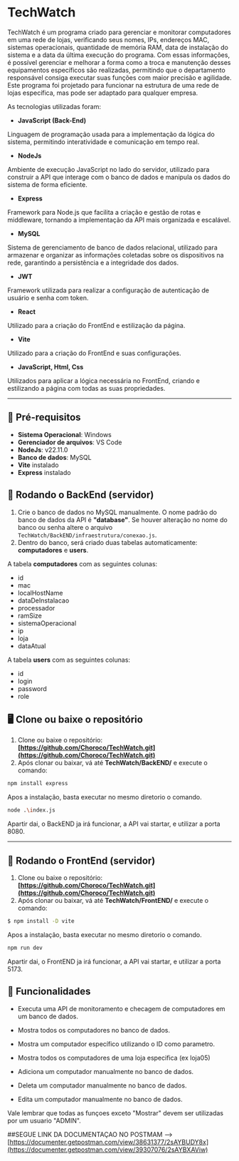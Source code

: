 # TechWatch

TechWatch é um programa criado para gerenciar e monitorar computadores em uma rede de lojas, verificando seus nomes, IPs, endereços MAC, sistemas operacionais, quantidade de memória RAM, data de instalação do sistema e a data da última execução do programa. Com essas informações, é possível gerenciar e melhorar a forma como a troca e manutenção desses equipamentos específicos são realizadas, permitindo que o departamento responsável consiga executar suas funções com maior precisão e agilidade. Este programa foi projetado para funcionar na estrutura de uma rede de lojas específica, mas pode ser adaptado para qualquer empresa.

As tecnologias utilizadas foram:

- **JavaScript (Back-End)**

Linguagem de programação usada para a implementação da lógica do sistema, permitindo interatividade e comunicação em tempo real.

- **NodeJs**

Ambiente de execução JavaScript no lado do servidor, utilizado para construir a API que interage com o banco de dados e manipula os dados do sistema de forma eficiente.

- **Express**

Framework para Node.js que facilita a criação e gestão de rotas e middleware, tornando a implementação da API mais organizada e escalável.

- **MySQL**

Sistema de gerenciamento de banco de dados relacional, utilizado para armazenar e organizar as informações coletadas sobre os dispositivos na rede, garantindo a persistência e a integridade dos dados.

- **JWT**

Framework utilizada para realizar a configuração de autenticação de usuário e senha com token.

- **React**

Utilizado para a criação do FrontEnd e estilização da página.

- **Vite**

Utilizado para a criação do FrontEnd e suas configurações.

- **JavaScript, Html, Css**

Utilizados para aplicar a lógica necessária no FrontEnd, criando e estilizando a página com todas as suas propriedades.

---

## 🚀 Pré-requisitos

- **Sistema Operacional**: Windows
- **Gerenciador de arquivos**: VS Code
- **NodeJs**: v22.11.0 
- **Banco de dados**: MySQL
- **Vite** instalado
- **Express** instalado

## 🎲 Rodando o BackEnd (servidor)

1. Crie o banco de dados no MySQL manualmente. O nome padrão do banco de dados da API é **"database"**. Se houver alteração no nome do banco ou senha altere o arquivo `TechWatch/BackEND/infraestrutura/conexao.js`.  
2. Dentro do banco, será criado duas tabelas automaticamente: **computadores** e **users**.

A tabela **computadores** com as seguintes colunas:
- id
- mac
- localHostName
- dataDeInstalacao
- processador
- ramSize
- sistemaOperacional
- ip
- loja
- dataAtual

A tabela **users** com as seguintes colunas:
- id
- login
- password
- role

## 🖥 Clone ou baixe o repositório

1. Clone ou baixe o repositório: **[https://github.com/Choroco/TechWatch.git](https://github.com/Choroco/TechWatch.git)**
2. Após clonar ou baixar, vá até **TechWatch/BackEND/** e execute o comando:

```bash
npm install express
```
Apos a instalação, basta executar no mesmo diretorio o comando.
```bash
node .\index.js
```
Apartir dai, o BackEND ja irá funcionar, a API vai startar, e utilizar a porta 8080.

---

## 🎲 Rodando o FrontEnd (servidor)

1. Clone ou baixe o repositório: **[https://github.com/Choroco/TechWatch.git](https://github.com/Choroco/TechWatch.git)**
2. Após clonar ou baixar, vá até **TechWatch/FrontEND/** e execute o comando:

```bash
$ npm install -D vite
```
Apos a instalação, basta executar no mesmo diretorio o comando.

```bash
npm run dev
```
Apartir dai, o FrontEND ja irá funcionar, a API vai startar, e utilizar a porta 5173.


## 🌟 Funcionalidades

- Executa uma API de monitoramento e checagem de computadores em um banco de dados.

- Mostra todos os computadores no banco de dados.

- Mostra um computador específico utilizando o ID como parametro.

- Mostra todos os computadores de uma loja especifica (ex loja05)

- Adiciona um computador manualmente no banco de dados.

- Deleta um computador manualmente no banco de dados.

- Edita um computador manualmente no banco de dados.

Vale lembrar que todas as funçoes exceto "Mostrar" devem ser utilizadas por um usuario "ADMIN".

##SEGUE LINK DA DOCUMENTAÇAO NO POSTMAM --> [https://documenter.getpostman.com/view/38631377/2sAYBUDY8x](https://documenter.getpostman.com/view/39307076/2sAYBXAViw)
